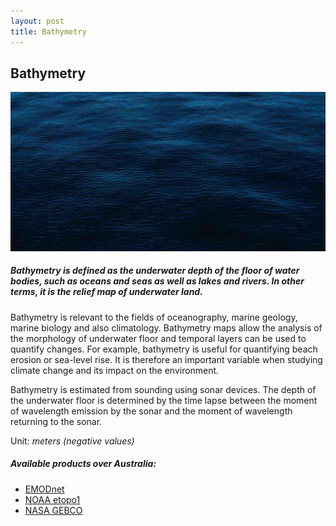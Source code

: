 ```yaml
---
layout: post
title: Bathymetry
---
```


## Bathymetry

![Bathymetry](/assets/img/wales/big/bathymetry.jpg)

##### Bathymetry is defined as the underwater depth of the floor of water bodies, such as oceans and seas as well as lakes and rivers. In other terms, it is the relief map of underwater land.

Bathymetry is relevant to the fields of oceanography, marine geology, marine biology and also climatology. Bathymetry maps allow the analysis of the morphology of underwater floor and temporal layers can be used to quantify changes. For example, bathymetry is useful for quantifying beach erosion or sea-level rise. It is therefore an important variable when studying climate change and its impact on the environment.

Bathymetry is estimated from sounding using sonar devices. The depth of the underwater floor is determined by the time lapse between the moment of wavelength emission by the sonar and the moment of wavelength returning to the sonar.

Unit: _meters (negative values)_

##### Available products over Australia:

*   [EMODnet](http://portal.emodnet-bathymetry.eu/)
*   [NOAA etopo1](https://maps.ngdc.noaa.gov/viewers/wcs-client/)
*   [NASA GEBCO](https://neo.sci.gsfc.nasa.gov/view.php?datasetId=GEBCO_BATHY)